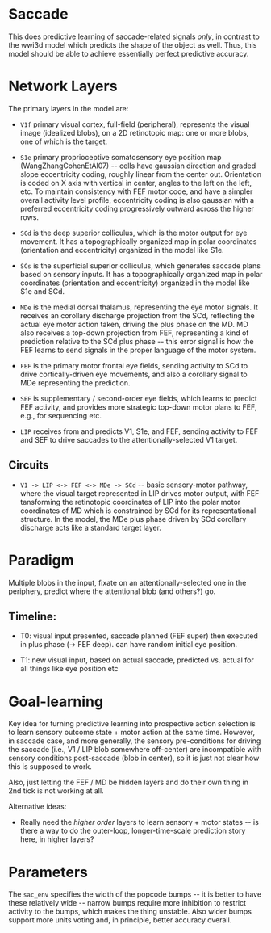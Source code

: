 # Saccade

This does predictive learning of saccade-related signals *only*, in contrast to the wwi3d model which predicts the shape of the object as well.  Thus, this model should be able to achieve essentially perfect predictive accuracy.

# Network Layers

The primary layers in the model are:

* `V1f` primary visual cortex, full-field (peripheral), represents the visual image (idealized blobs), on a 2D retinotopic map: one or more blobs, one of which is the target.

* `S1e` primary proprioceptive somatosensory eye position map (WangZhangCohenEtAl07) -- cells have gaussian direction and graded slope eccentricity coding, roughly linear from the center out.  Orientation is coded on X axis with vertical in center, angles to the left on the left, etc.  To maintain consistency with FEF motor code, and have a simpler overall activity level profile, eccentricity coding is also gaussian with a preferred eccentricity coding progressively outward across the higher rows.

* `SCd` is the deep superior colliculus, which is the motor output for eye movement.  It has a topographically organized map in polar coordinates (orientation and eccentricity) organized in the model like S1e.  

* `SCs` is the superficial superior colliculus, which generates saccade plans based on sensory inputs.  It has a topographically organized map in polar coordinates (orientation and eccentricity) organized in the model like S1e and SCd.  

* `MDe` is the medial dorsal thalamus, representing the eye motor signals.  It receives an corollary discharge projection from the SCd, reflecting the actual eye motor action taken, driving the plus phase on the MD.  MD also receives a top-down projection from FEF, representing a kind of prediction relative to the SCd plus phase -- this error signal is how the FEF learns to send signals in the proper language of the motor system.

* `FEF` is the primary motor frontal eye fields, sending activity to SCd to drive cortically-driven eye movements, and also a corollary signal to MDe representing the prediction.

* `SEF` is supplementary / second-order eye fields, which learns to predict FEF activity, and provides more strategic top-down motor plans to FEF, e.g., for sequencing etc.

* `LIP` receives from and predicts V1, S1e, and FEF, sending activity to FEF and SEF to drive saccades to the attentionally-selected V1 target.

## Circuits

* `V1 -> LIP <-> FEF <-> MDe -> SCd` -- basic sensory-motor pathway, where the visual target represented in LIP drives motor output, with FEF tansforming the retinotopic coordinates of LIP into the polar motor coordinates of MD which is constrained by SCd for its representational structure.  In the model, the MDe plus phase driven by SCd corollary discharge acts like a standard target layer.

# Paradigm

Multiple blobs in the input, fixate on an attentionally-selected one in the periphery, predict where the attentional blob (and others?) go.

## Timeline: 

* T0: visual input presented, saccade planned (FEF super) then executed in plus phase (-> FEF deep).  can have random initial eye position.

* T1: new visual input, based on actual saccade, predicted vs. actual for all things like eye position etc

# Goal-learning

Key idea for turning predictive learning into prospective action selection is to learn sensory outcome state + motor action at the same time.  However, in saccade case, and more generally, the sensory pre-conditions for driving the saccade (i.e., V1 / LIP blob somewhere off-center) are incompatible with sensory conditions post-saccade (blob in center), so it is just not clear how this is supposed to work.

Also, just letting the FEF / MD be hidden layers and do their own thing in 2nd tick is not working at all.

Alternative ideas:

* Really need the *higher order* layers to learn sensory + motor states -- is there a way to do the outer-loop, longer-time-scale prediction story here, in higher layers?

# Parameters

The `sac_env` specifies the width of the popcode bumps -- it is better to have these relatively wide -- narrow bumps require more inhibition to restrict activity to the bumps, which makes the thing unstable.  Also wider bumps support more units voting and, in principle, better accuracy overall.


